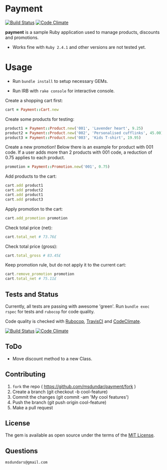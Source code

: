 # Payment
[![Build Status](https://travis-ci.org/msdundar/payment.svg?branch=master)](https://travis-ci.org/msdundar/payment)
[![Code Climate](https://img.shields.io/codeclimate/github/msdundar/payment.svg)](https://codeclimate.com/github/msdundar/payment)

**payment** is a sample Ruby application used to manage products, discounts and promotions.

* Works fine with `Ruby 2.4.1` and other versions are not tested yet.

# Usage

* Run `bundle install` to setup necessary GEMs.

* Run IRB with `rake console` for interactive console.

Create a shopping cart first:

```ruby
cart = Payment::Cart.new
```

Create some products for testing:

```ruby
product1 = Payment::Product.new('001', 'Lavender heart', 9.25)
product2 = Payment::Product.new('002', 'Personalised cufflinks', 45.00)
product3 = Payment::Product.new('003', 'Kids T-shirt', 19.95)
```

Create a new promotion! Below there is an example for product with 001 code. If a user adds more than 2 products with 001 code, a reduction of 0.75 applies to each product.

```ruby
promotion = Payment::Promotion.new('001', 0.75)
```

Add products to the cart:

```ruby
cart.add product1
cart.add product2
cart.add product1
cart.add product3
```

Apply promotion to the cart:

```ruby
cart.add_promotion promotion
```

Check total price (net):

```ruby
cart.total_net # 73.76£
```

Check total price (gross):

```ruby
cart.total_gross # 83.45£
```

Keep promotion rule, but do not apply it to the current cart:

```ruby
cart.remove_promotion promotion
cart.total_net # 75.11£
```

## Tests and Status

Currently, all tests are passing with awesome 'green'. Run `bundle exec rspec` for tests and `rubocop` for code quality.

Code quality is checked with [Rubocop](https://github.com/bbatsov/rubocop), [TravisCI](https://travis-ci.org/) and [CodeClimate](https://codeclimate.com/).

[![Build Status](https://secure.travis-ci.org/msdundar/payment.svg?branch=master)](http://travis-ci.org/msdundar/payment) [![Code Climate](https://img.shields.io/codeclimate/github/msdundar/payment.svg)](https://codeclimate.com/github/msdundar/payment)

## ToDo

- Move discount method to a new Class.

## Contributing

1. `fork` the repo ( https://github.com/msdundar/payment/fork )
2. Create a branch (git checkout -b cool-feature)
3. Commit the changes (git commit -am 'My cool features')
4. Push the branch (git push origin cool-feature)
5. Make a pull request

## License

The gem is available as open source under the terms of the [MIT License](http://opensource.org/licenses/MIT).

## Questions

```
msdundars@gmail.com
```
